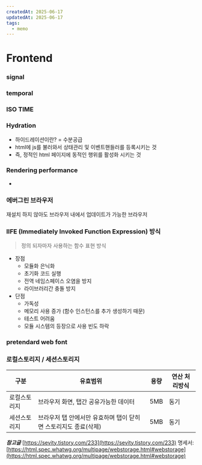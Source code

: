 ```yaml
---
createdAt: 2025-06-17
updatedAt: 2025-06-17
tags:
  - memo
---
```


# Frontend
### signal
### temporal
### ISO TIME
### Hydration
- 하이드레이션이란? = 수분공급
- html에 js를 불러와서 상태관리 및 이벤트핸들러를 등록시키는 것
- 즉, 정적인 html 페이지에 동적인 행위를 활성화 시키는 것
### Rendering performance
- 
### 에버그린 브라우저
재설치 하지 않아도 브라우저 내에서 업데이트가 가능한 브라우저

### IIFE (Immediately Invoked Function Expression) 방식
>정의 되자마자 사용하는 함수 표현 방식
- 장점
    - 모듈화 은닉화
    - 초기화 코드 실행
    - 전역 네임스페이스 오염을 방지
    - 라이브러리간 충돌 방지
- 단점
    - 가독성
    - 메모리 사용 증가 (함수 인스턴스를 추가 생성하기 때문)
    - 테스트 어려움
    - 모듈 시스템의 등장으로 사용 빈도 하락
### pretendard web font

### 로컬스토리지 / 세션스토리지
| 구분     | 유효범위                                 | 용량  | 연산 처리방식 |
| ------ | ------------------------------------ | --- | ------- |
| 로컬스토리지 | 브라우저 화면, 탭간 공유가능한 데이터                | 5MB | 동기      |
| 세션스토리지 | 브라우저 탭 안에서만 유효하며 탭이 닫히면 스토리지도 종료(삭제) | 5MB | 동기      |
***참고글***
[https://sevity.tistory.com/233](https://sevity.tistory.com/233)
명세서:[https://html.spec.whatwg.org/multipage/webstorage.html#webstorage](https://html.spec.whatwg.org/multipage/webstorage.html#webstorage)